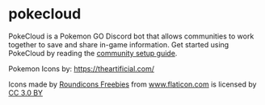 # pokecloud
PokeCloud is a Pokemon GO Discord bot that allows communities to work together to save and share in-game information. Get started using PokeCloud by reading the [community setup guide](https://github.com/MrRecordHolder/pokecloud/wiki/Community-Setup-Guide).

Pokemon Icons by: https://theartificial.com/

<div>Icons made by <a href="https://www.flaticon.com/authors/roundicons-freebies" title="Roundicons Freebies">Roundicons Freebies</a> from <a href="https://www.flaticon.com/"             title="Flaticon">www.flaticon.com</a> is licensed by <a href="http://creativecommons.org/licenses/by/3.0/"             title="Creative Commons BY 3.0" target="_blank">CC 3.0 BY</a></div>
